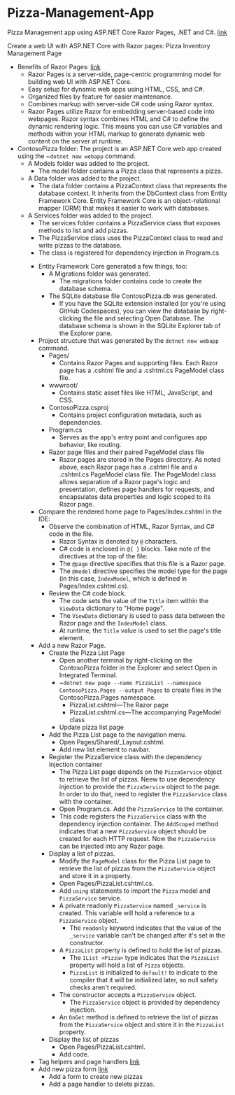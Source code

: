 # Pizza-Management-App
Pizza Management app using ASP.NET Core Razor Pages, .NET and C#. <a href="https://learn.microsoft.com/en-us/training/modules/create-razor-pages-aspnet-core/">link</a>

Create a web UI with ASP.NET Core with Razor pages: Pizza Inventory Management Page<br>
<ul>
  <li>Benefits of Razor Pages: <a href="https://learn.microsoft.com/en-us/training/modules/create-razor-pages-aspnet-core/2-why-when-use-razor-pages">link</a>
    <ul>
      <li>Razor Pages is a server-side, page-centric programming model for building web UI with ASP.NET Core.</li>
      <li>Easy setup for dynamic web apps using HTML, CSS, and C#.</li>
      <li>Organized files by feature for easier maintenance.</li>
      <li>Combines markup with server-side C# code using Razor syntax.</li>
      <li>Razor Pages utilize Razor for embedding server-based code into webpages. Razor syntax combines HTML and C# to define the dynamic rendering logic. This means you can use C# variables and methods within your HTML markup to generate dynamic web content on the server at runtime.</li>
    </ul>
  </li>
  <li>ContosoPizza folder: The project is an ASP.NET Core web app created using the ~<code>dotnet new webapp</code> command.
    <ul>
      <li>A Models folder was added to the project.
        <ul>
          <li>The model folder contains a Pizza class that represents a pizza.</li>
        </ul>
      </li>
      <li>A Data folder was added to the project.
        <ul>
          <li>The data folder contains a PizzaContext class that represents the database context. It inherits from the DbContext class from Entity Framework Core. Entity Framework Core is an object-relational mapper (ORM) that makes it easier to work with databases.</li>
        </ul>
      </li>
      <li>A Services folder was added to the project.
        <ul>
          <li>The services folder contains a PizzaService class that exposes methods to list and add pizzas.</li>
          <li>The PizzaService class uses the PizzaContext class to read and write pizzas to the database.</li>
          <li>The class is registered for dependency injection in Program.cs</li>
        </ul>
      </li>
    <ul>
  </li>
  <li>Entity Framework Core generated a few things, too:
    <ul>
      <li>A Migrations folder was generated.
        <ul>
          <li>The migrations folder contains code to create the database schema.</li>
        </ul>
      </li>
      <li>The SQLite database file ContosoPizza.db was generated.
        <ul>
          <li>If you have the SQLite extension installed (or you're using GitHub Codespaces), you can view the database by right-clicking the file and selecting Open Database. The database schema is shown in the SQLite Explorer tab of the Explorer pane.</li>
        </ul>
      </li>
    </ul>
  </li>
  <li>Project structure that was generated by the <code>dotnet new webapp</code> command.
    <ul>
      <li>Pages/
        <ul>
          <li>Contains Razor Pages and supporting files. Each Razor page has a .cshtml file and a .cshtml.cs PageModel class file.</li>
        </ul>
      </li>
      <li>wwwroot/
        <ul>
          <li>Contains static asset files like HTML, JavaScript, and CSS.</li>
        </ul>
      </li>
      <li>ContosoPizza.csproj
        <ul>
          <li>Contains project configuration metadata, such as dependencies.</li>
        </ul>
      </li>
      <li>Program.cs
        <ul>
          <li>Serves as the app's entry point and configures app behavior, like routing.</li>
        </ul>
      </li>
      <li>Razor page files and their paired PageModel class file
        <ul>
          <li>Razor pages are stored in the Pages directory. As noted above, each Razor page has a .cshtml file and a .cshtml.cs PageModel class file. The PageModel class allows separation of a Razor page's logic and presentation, defines page handlers for requests, and encapsulates data properties and logic scoped to its Razor page.</li>
        </ul>
      </li>
    </ul>
  </li>
  <li>Compare the rendered home page to Pages/Index.cshtml in the IDE:
    <ul>
      <li>Observe the combination of HTML, Razor Syntax, and C# code in the file.
        <ul>
          <li>Razor Syntax is denoted by <code>@</code> characters.</li>
          <li>C# code is enclosed in <code>@{ }</code> blocks. Take note of the directives at the top of the file:</li>
          <li>The <code>@page</code> directive specifies that this file is a Razor page.</li>
          <li>The <code>@model</code> directive specifies the model type for the page (in this case, <code>IndexModel</code>, which is defined in Pages/Index.cshtml.cs).</li>
        </ul>
      </li>
      <li>Review the C# code block.
        <ul>
          <li>The code sets the value of the <code>Title</code> item within the <code>ViewData</code> dictionary to "Home page".</li>
          <li>The <code>ViewData</code> dictionary is used to pass data between the Razor page and the <code>IndexModel</code> class.</li>
          <li>At runtime, the <code>Title</code> value is used to set the page's title element.</li>
        </ul>
      </li>
    </ul>
  </li>
  <li>Add a new Razor Page.
    <ul>
      <li>Create the Pizza List Page
        <ul>
          <li>Open another terminal by right-clicking on the ContosoPizza folder in the Explorer and select Open in Integrated Terminal.</li>
          <li>~<code>dotnet new page --name PizzaList --namespace ContosoPizza.Pages --output Pages</code> to create files in the ContosoPizza.Pages namespace.
            <ul>
              <li>PizzaList.cshtml—The Razor page</li>
              <li>PizzaList.cshtml.cs—The accompanying PageModel class</li>
            </ul> 
          </li>
          <li>Update pizza list page</li>
        </ul>
      </li>
      <li>Add the Pizza List page to the navigation menu.
        <ul>
          <li>Open Pages/Shared/_Layout.cshtml.</li>
          <li>Add new list element to navbar.</li>
        </ul>
      </li>
      <li>Register the PizzaService class with the dependency injection container
        <ul>
          <li>The Pizza List page depends on the <code>PizzaService</code> object to retrieve the list of pizzas. Neew to use dependency injection to provide the <code>PizzaService</code> object to the page. In order to do that, need to register the <code>PizzaService</code> class with the container.</li>
          <li>Open Program.cs. Add the <code>PizzaService</code> to the container.</li>
          <li>This code registers the <code>PizzaService</code> class with the dependency injection container. The <code>AddScoped</code> method indicates that a new <code>PizzaService</code> object should be created for each HTTP request. Now the <code>PizzaService</code> can be injected into any Razor page.</li>
        </ul>
      </li>
      <li>Display a list of pizzas.
        <ul>
          <li>Modify the <code>PageModel</code> class for the Pizza List page to retrieve the list of pizzas from the <code>PizzaService</code> object and store it in a property.</li>
          <li>Open Pages/PizzaList.cshtml.cs.</li>
          <li>Add <code>using</code> statements to import the <code>Pizza</code> model and <code>PizzaService</code> service.</li>
          <li>A private readonly <code>PizzaService</code> named <code>_service</code> is created. This variable will hold a reference to a <code>PizzaService</code> object.
            <ul>
              <li>The <code>readonly</code> keyword indicates that the value of the <code>_service</code> variable can't be changed after it's set in the constructor.</li>
            </ul>     
          </li>
          <li>A <code>PizzaList</code> property is defined to hold the list of pizzas.
            <ul>
              <li>The <code>IList &lt;Pizza&gt;</code> type indicates that the <code>PizzaList</code> property will hold a list of <code>Pizza</code> objects.</li>
              <li><code>PizzaList</code> is initialized to <code>default!</code> to indicate to the compiler that it will be initialized later, so null safety checks aren't required.</li>
            </ul>     
          </li>
          <li>The constructor accepts a <code>PizzaService</code> object.
            <ul>
              <li>The <code>PizzaService</code> object is provided by dependency injection.</li>
            </ul>     
          </li>
          <li>An <code>OnGet</code> method is defined to retrieve the list of pizzas from the <code>PizzaService</code> object and store it in the <code>PizzaList</code> property.   
          </li>
        </ul>
      </li>
      <li>Display the list of pizzas
        <ul>
          <li>Open Pages/PizzaList.cshtml.</li>
          <li>Add code.</li>
        </ul> 
      </li>
    </ul>
  </li>
  <li>Tag helpers and page handlers <a href="https://learn.microsoft.com/en-us/training/modules/create-razor-pages-aspnet-core/5-tag-helpers-page-handlers">link</a></li>
  <li>Add new pizza form <a href="https://learn.microsoft.com/en-us/training/modules/create-razor-pages-aspnet-core/6-exercise-add-new-pizza-form">link</a>
    <ul>
      <li>Add a form to create new pizzas</li>
      <li>Add a page handler to delete pizzas.</li>
    </ul>
  </li>
</ul>

<!--
<ul>
  <li></li>
</ul>
-->